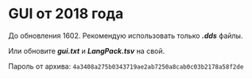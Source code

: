 # GUI от 2018 года

До обновления 1602. Рекомендую использовать только ***.dds*** файлы.

Или обновите ***gui.txt*** и ***LangPack.tsv*** на свой.

Пароль от архива: ```4a3408a275b0343719ae2ab7250a8cab0c03b2178a58f2de```